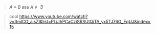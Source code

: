 > $A\equiv B$ aaa $A \not\equiv B$

> cool
https://www.youtube.com/watch?v=3mlCO_aisZI&list=PLjJhPCaCziSRSUtQiTA_yx5TJ76G_EqUJ&index=15